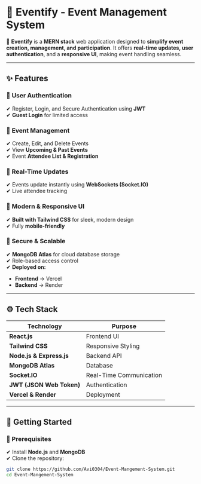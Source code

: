 # 📅 Eventify - Event Management System  

🚀 **Eventify** is a **MERN stack** web application designed to **simplify event creation, management, and participation**. It offers **real-time updates, user authentication**, and a **responsive UI**, making event handling seamless.  

---

## **✨ Features**  

### 🔹 **User Authentication**  
✔ Register, Login, and Secure Authentication using **JWT**  
✔ **Guest Login** for limited access  

### 🔹 **Event Management**  
✔ Create, Edit, and Delete Events  
✔ View **Upcoming & Past Events**  
✔ Event **Attendee List & Registration**  

### 🔹 **Real-Time Updates**  
✔ Events update instantly using **WebSockets (Socket.IO)**  
✔ Live attendee tracking  

### 🔹 **Modern & Responsive UI**  
✔ **Built with Tailwind CSS** for sleek, modern design  
✔ Fully **mobile-friendly**  

### 🔹 **Secure & Scalable**  
✔ **MongoDB Atlas** for cloud database storage  
✔ Role-based access control  
✔ **Deployed on:**  
   - **Frontend** → Vercel  
   - **Backend** → Render  

---


## **⚙️ Tech Stack**  

| **Technology**  | **Purpose**  |
|-----------------|-------------|
| **React.js**    | Frontend UI |
| **Tailwind CSS** | Responsive Styling |
| **Node.js & Express.js** | Backend API |
| **MongoDB Atlas** | Database |
| **Socket.IO** | Real-Time Communication |
| **JWT (JSON Web Token)** | Authentication |
| **Vercel & Render** | Deployment |

---

## **🚀 Getting Started**  

### **📌 Prerequisites**  
✔ Install **Node.js** and **MongoDB**  
✔ Clone the repository:  

```bash
git clone https://github.com/Avi0304/Event-Mangement-System.git
cd Event-Mangement-System
